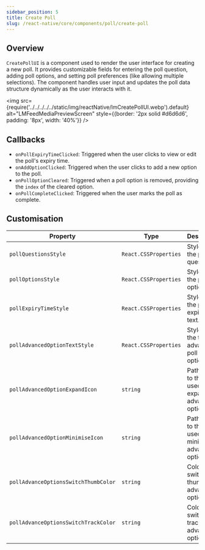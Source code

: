 ```yaml
---
sidebar_position: 5
title: Create Poll
slug: /react-native/core/components/poll/create-poll
---
```


## Overview

`CreatePollUI` is a component used to render the user interface for creating a new poll. It provides customizable fields for entering the poll question, adding poll options, and setting poll preferences (like allowing multiple selections). The component handles user input and updates the poll data structure dynamically as the user interacts with it.

<img
src={require('../../../../../static/img/reactNative/lmCreatePollUI.webp').default}
alt="LMFeedMediaPreviewScreen"
style={{border: '2px solid #d6d6d6', padding: '8px', width: '40%'}}
/>

## Callbacks

- `onPollExpiryTimeClicked`: Triggered when the user clicks to view or edit the poll's expiry time.
- `onAddOptionClicked`: Triggered when the user clicks to add a new option to the poll.
- `onPollOptionCleared`: Triggered when a poll option is removed, providing the `index` of the cleared option.
- `onPollCompleteClicked`: Triggered when the user marks the poll as complete.

## Customisation

| Property                             | Type                  | Description                                                   |
| ------------------------------------ | --------------------- | ------------------------------------------------------------- |
| `pollQuestionsStyle`                 | `React.CSSProperties` | Style for the poll questions.                                 |
| `pollOptionsStyle`                   | `React.CSSProperties` | Style for the poll options.                                   |
| `pollExpiryTimeStyle`                | `React.CSSProperties` | Style for the poll expiry time text.                          |
| `pollAdvancedOptionTextStyle`        | `React.CSSProperties` | Style for the text of advanced poll options.                  |
| `pollAdvancedOptionExpandIcon`       | `string`              | Path or URL to the icon used for expanding advanced options.  |
| `pollAdvancedOptionMinimiseIcon`     | `string`              | Path or URL to the icon used for minimizing advanced options. |
| `pollAdvanceOptionsSwitchThumbColor` | `string`              | Color of the switch thumb in advanced options.                |
| `pollAdvanceOptionsSwitchTrackColor` | `string`              | Color of the switch track in advanced options.                |
